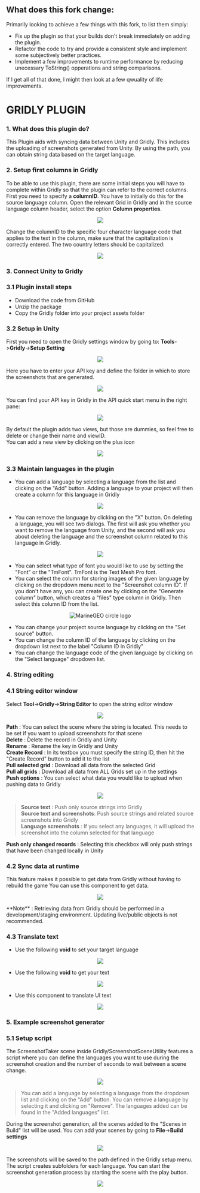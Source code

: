## What does this fork change:
Primarily looking to achieve a few things with this fork, to list them simply:
- Fix up the plugin so that your builds don't break immediately on adding the plugin.
- Refactor the code to try and provide a consistent style and implement some subjectively better practices.
- Implement a few improvements to runtime performance by reducing unecessary ToString() opperations and string comparisons.

If I get all of that done, I might then look at a few qwuality of life improvements.


# GRIDLY PLUGIN
### 1. What does this plugin do?
This Plugin aids with syncing data between Unity and Gridly.
This includes the uploading of screenshots generated from Unity.
By using the path, you can obtain string data based on the
target language.

### 2. Setup first columns in Gridly
To be able to use this plugin, there are some
initial steps you will have to complete within Gridly so that the
plugin can refer to the correct columns. First you
need to specify a **columnID**. You have to initially do this for the source language column. 
Open the relevant Grid in Gridly and in the source language column header, select the option **Column properties**. 

<p align="center">
<img src="resources/column_properties.png"/>
</p>

Change the columnID to the specific four
character language code that applies to the text in the column,
make sure that the capitalization is correctly entered. The two
country letters should be capitalized:

<p align="center">
<img src="resources/colId.png"/>
</p>

### 3. Connect Unity to Gridly
### 3.1 Plugin install steps
- Download the code from GitHub
- Unzip the package
- Copy the Gridly folder into your project assets folder

### 3.2 Setup in Unity
First you need to open the Gridly settings window by going to:
**Tools**->**Gridly**->**Setup Setting**  
<p align="center">
<img src="resources/setup_setting.png"/>
</p>

Here you have to enter your API key and define the folder in which to store the screenshots that are generated.   
<p align="center">
<img src="resources/setup_setting_mw.png"/>
</p>

You can find your API key in Gridly in the API quick start menu in the right pane:

<p align="center">
<img src="resources/api_quick_start.png"/>
</p>

By default the plugin adds two views, but those are dummies, so feel free to delete or change their name and viewID.  
You can add a new view by clicking on the plus icon
<p align="center">
<img src="resources/add_new_view.png"/>
</p>

### 3.3 Maintain languages in the plugin
* You can add a language by selecting a language from the list and clicking on the "Add" button. Adding a language to your project will then create a column for this language in Gridly
<p align="center">
<img src="resources/lang_selectLang.png"/>
</p>

* You can remove the language by clicking on the "X" button. On deleting a language, you will see two dialogs. The first will ask you whether you want to remove the language from Unity, and the second will ask you about deleting the language and the screenshot column related to this language in Gridly.
<p align="center">
<img src="resources/lang_deleteLang.png"/>
</p>

* You can select what type of font you would like to use by setting the "Font" or the "TmFont". TmFont is the Text Mesh Pro font.
* You can select the column for storing images of the given language by clicking on the dropdown menu next to the "Screenshot column ID". If you don't have any, you can create one by clicking on the "Generate column" button, which creates a "files" type column in Gridly. Then select this column ID from the list. 

<p align="center">
<img src="resources/langScreenshotColId.png" alt="MarineGEO circle logo"/>
</p>

  

* You can change your project source language by clicking on the "Set source" button.
* You can change the column ID of the language by clicking on the dropdown list next to the label "Column ID in Gridly"
* You can change the language code of the given language by clicking on the "Select language" dropdown list.

### 4. String editing
### 4.1 String editor window
Select **Tool**->**Gridly**->**String Editor** to open the string editor window
<p align="center">
<img src="resources/str_editor.png" />
</p>
  
**Path** : You can select the scene where the string is located. This needs to be set if you want to upload screenshots for that scene  
**Delete** : Delete the record in Gridly and Unity  
**Rename** : Rename the key in Gridly and Unity  
**Create Record** : In its textbox you must specify the string ID, then hit the "Create Record" button to add it to the list  
**Pull selected grid** : Download all data from the selected Grid  
**Pull all grids** : Download all data from ALL Grids set up in the settings  
**Push options** : You can select what data you would like to upload when pushing data to Gridly  
<p align="center">
<img src="resources/str_push_options.png" />
</p>    

> **Source text** : Push only source strings into Gridly  
**Source text and screenshots**: Push source strings and related source screenshots into Gridly  
**Language screenshots** : If you select any languages, it will upload the screenshot into the column selected for that language

**Push only changed records** : Selecting this checkbox will only push strings that have been changed locally in Unity

### 4.2 Sync data at runtime
This feature makes it possible to get data from Gridly without having to rebuild the game
You can use this component to get data.  
<p align="center">
<img src="resources/str_sync.png" />
</p>    
**Note** : Retrieving data from Gridly should be performed in a development/staging environment. Updating live/public objects is not recommended.

### 4.3 Translate text
+ Use the following **void** to set your target language  
<p align="center">
<img src="resources/str_set_target.png" />
</p>  

+ Use the following **void** to get your text  
<p align="center">
<img src="resources/str_set_lang.png" />
</p>    

+ Use this component to translate UI text  
<p align="center">
<img src="resources/str_translate_text.png" />
</p>    

### 5. Example screenshot generator
### 5.1 Setup script
The ScreenshotTaker scene inside Gridly/ScreenshotSceneUtility features a script where you can define the languages you want to use during the screenshot creation and the number of seconds to wait between a scene change.  
<p align="center">
<img src="resources/st_script.png" />
</p>    

> You can add a language by selecting a language from the dropdown list and clicking on the "Add" button. You can remove a language by selecting it and clicking on "Remove". The languages added can be found in the "Added languages" list.

During the screenshot generation, all the scenes added to the "Scenes in Build" list will be used. You can add your scenes by going to **File**->**Build settings**  
<p align="center">
<img src="resources/st_build_settings.png" />
</p>    

The screenshots will be saved to the path defined in the Gridly setup menu. The script creates subfolders for each language.
You can start the screenshot generation process by starting the scene with the play button.  
<p align="center">
<img src="resources/st_play.png" />
</p>    
